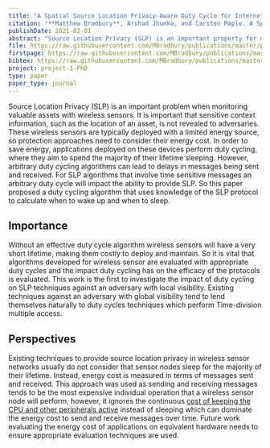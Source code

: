 ```yaml
---
title: "A Spatial Source Location Privacy-Aware Duty Cycle for Internet of Things Sensor Networks"
citation: "**Matthew Bradbury**, Arshad Jhumka, and Carsten Maple. A Spatial Source Location Privacy-Aware Duty Cycle for Internet of Things Sensor Networks. *ACM Transactions on Internet of Things*, 2(1):1–32, February 2021. [doi:10.1145/3430379](https://doi.org/10.1145/3430379)."
publishDate: 2021-02-01
abstract: "Source Location Privacy (SLP) is an important property for monitoring assets in privacy-critical sensor network and Internet of Things applications. Many SLP-aware routing techniques exist, with most striking a tradeoff between SLP and other key metrics such as energy (due to battery power). Typically, the number of messages sent has been used as a proxy for the energy consumed. Existing work (for SLP against a local attacker) does not consider the impact of sleeping via duty cycling to reduce the energy cost of an SLP-aware routing protocol. Therefore, two main challenges exist: (i) how to achieve a low duty cycle without loss of control messages that configure the SLP protocol and (ii) how to achieve high SLP without requiring a long time spent awake. In this article, we present a novel formalisation of a duty cycling protocol as a transformation process. Using derived transformation rules, we present the first duty cycling protocol for an SLP-aware routing protocol for a local eavesdropping attacker. Simulation results on grids demonstrate a duty cycle of 10%, while only increasing the capture ratio of the source by 3 percentage points, and testbed experiments on FlockLab demonstrate an 80% reduction in the average current draw."
file: https://raw.githubusercontent.com/MBradbury/publications/master/papers/TIOT2021.pdf
firstpage: https://raw.githubusercontent.com/MBradbury/publications/master/firstpages/TIOT2021.svg
bibtex: https://raw.githubusercontent.com/MBradbury/publications/master/bibtex/Bradbury_2021_SpatialSourceLocation.bib
project: project-1-PhD
type: paper
paper_type: journal
---
```


Source Location Privacy (SLP) is an important problem when monitoring valuable assets with wireless sensors. It is important that sensitive context information, such as the location of an asset, is not revealed to adversaries. These wireless sensors are typically deployed with a limited energy source, so protection approaches need to consider their energy cost. In order to save energy, applications deployed on these devices perform duty cycling, where they aim to spend the majority of their lifetime sleeping. However, arbitrary duty cycling algorithms can lead to delays in messages being sent and received. For SLP algorithms that involve time sensitive messages an arbitrary duty cycle will impact the ability to provide SLP. So this paper proposed a duty cycling algorithm that uses knowledge of the SLP protocol to calculate when to wake up and when to sleep.

<!-- readmore -->

## Importance

Without an effective duty cycle algorithm wireless sensors will have a very short lifetime, making them costly to deploy and maintain. So it is vital that algorithms developed for wireless sensor are evaluated with appropriate duty cycles and the impact duty cycling has on the efficacy of the protocols is evaluated. This work is the first to investigate the impact of duty cycling on SLP techniques against an adversary with local visibility. Existing techniques against an adversary with global visibility tend to lend themselves naturally to duty cycles techniques which perform Time-division multiple access.

## Perspectives

Existing techniques to provide source location privacy in wireless sensor networks usually do not consider that sensor nodes sleep for the majority of their lifetime. Instead, energy cost is measured in terms of messages sent and received. This approach was used as sending and receiving messages tends to be the most expensive individual operation that a wireless sensor node will perform, however, it ignores the continuous [cost of keeping the CPU and other peripherals active](/publications/Bradbury_2019_ImpactDecreasingTransmit) instead of sleeping which can dominate the energy cost to send and receive messages over time. Future work evaluating the energy cost of applications on equivalent hardware needs to ensure appropriate evaluation techniques are used.

